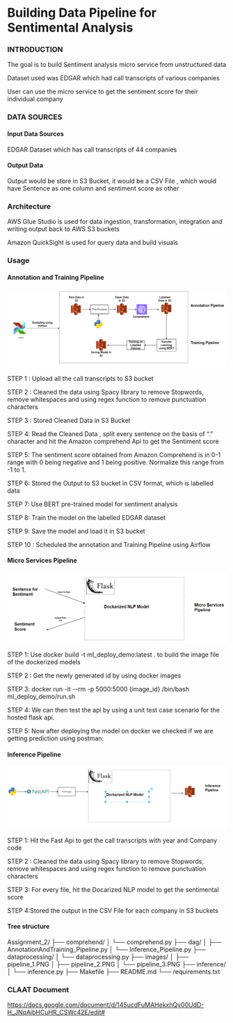 # Building Data Pipeline for Sentimental Analysis

### INTRODUCTION

The goal is to build Sentiment analysis micro service from unstructured data

Dataset used was EDGAR which had call transcripts of various companies

User can use the micro service to get the sentiment score for their individual company


### DATA SOURCES
#### Input Data Sources

EDGAR Dataset which has call transcripts of 44 companies


#### Output Data 

Output would be store in S3 Bucket, it would be a CSV File , which would have Sentence as one column and sentiment score as other

### Architecture

AWS Glue Studio is used for data ingestion, transformation, integration and writing output back to AWS S3 buckets

Amazon QuickSight is used for query data and build visuals


### Usage



#### Annotation and Training Pipeline

![](images/pipeline_1.PNG)

STEP 1 : Upload all the call transcripts to S3 bucket 

STEP 2 : Cleaned the data using Spacy library to remove Stopwords, remove whitespaces and using regex function to remove punctuation characters

STEP 3 : Stored Cleaned Data in S3 Bucket

STEP 4: Read the Cleaned Data , split every sentence on the basis of “.” character and hit the Amazon comprehend Api to get the Sentiment score

STEP 5: The sentiment score obtained from Amazon Comprehend is in 0-1 range with 0 being negative and 1 being positive. Normalize this range from -1 to 1.

STEP 6: Stored the Output to S3 bucket in CSV format, which is labelled data

STEP 7: Use BERT pre-trained model for sentiment analysis

STEP 8: Train the model on the labelled EDGAR dataset

STEP 9: Save the model and load it in S3 bucket

STEP 10 :  Scheduled the annotation and Training Pipeline using Airflow



#### Micro Services Pipeline

![](images/pipeline_2.PNG)

STEP 1: Use docker build -t ml_deploy_demo:latest . to build the image file of the dockerized models

STEP 2 : Get the newly generated id by using docker images

STEP 3: docker run -it --rm -p 5000:5000 {image_id} /bin/bash ml_deploy_demo/run.sh

STEP 4: We can then test the api by using a unit test case scenario for the hosted flask api.

STEP 5: Now after deploying the model on docker we checked if we are getting prediction using postman:



####  Inference Pipeline

![](images/pipeline_3.PNG)

STEP 1: Hit the Fast Api to get the call transcripts with year and Company code

STEP 2 : Cleaned the data using Spacy library to remove Stopwords, remove whitespaces and using regex function to remove punctuation characters

STEP 3: For every file, hit the Docarized NLP model to get the sentimental score

STEP 4:Stored the output in the CSV File for each company in S3 buckets


#### Tree structure

Assignment_2/
├── comprehend/
│   └── comprehend.py
├── dag/
│   ├── AnnotationAndTraining_Pipeline.py
│   └── Inference_Pipeline.py
├── dataprocessing/
│   └── dataprocessing.py
├── images/
│   ├── pipeline_1.PNG
│   ├── pipeline_2.PNG
│   └── pipeline_3.PNG
├── inference/
│   └── inference.py
├── Makefile
├── README.md
└── requirements.txt


### CLAAT Document

https://docs.google.com/document/d/145ucdFuMAHekxhQy00UdD-H_JNqAjbHCuHR_CSWc42E/edit#

 
